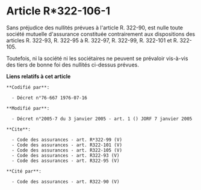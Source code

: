 # Article R*322-106-1

Sans préjudice des nullités prévues à l'article R. 322-90, est nulle toute société mutuelle d'assurance constituée
contrairement aux dispositions des articles R. 322-93, R. 322-95 à R. 322-97, R. 322-99, R. 322-101 et R. 322-105.

Toutefois, ni la société ni les sociétaires ne peuvent se prévaloir vis-à-vis des tiers de bonne foi des nullités ci-dessus
prévues.

**Liens relatifs à cet article**

	**Codifié par**:

	  - Décret n°76-667 1976-07-16

	**Modifié par**:

	  - Décret n°2005-7 du 3 janvier 2005 - art. 1 () JORF 7 janvier 2005

	**Cite**:

	  - Code des assurances - art. R*322-99 (V)
	  - Code des assurances - art. R322-101 (V)
	  - Code des assurances - art. R322-105 (V)
	  - Code des assurances - art. R322-93 (V)
	  - Code des assurances - art. R322-95 (V)

	**Cité par**:

	  - Code des assurances - art. R322-90 (V)
